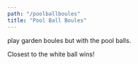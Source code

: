 ```yaml
---
path: "/poolballboules"
title: "Pool Ball Boules"
---
```


play garden boules but with the pool balls.

Closest to the white ball wins!
